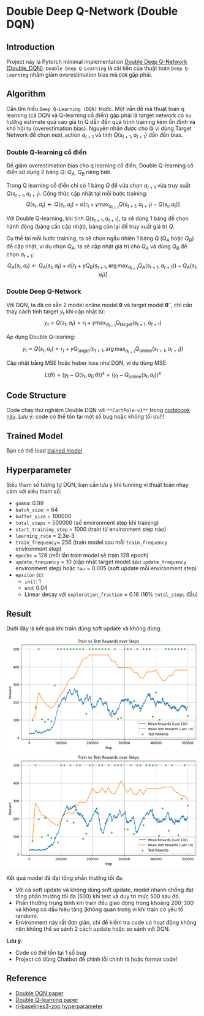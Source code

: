 # Double Deep Q-Network (Double DQN)

## Introduction

Project này là Pytorch minimal implementation [Double Deep Q-Network (Double_DQN)](https://arxiv.org/pdf/1509.06461). `Double Deep Q-Learning` là cải tiến của thuật toán `Deep Q-Learning` nhằm giảm overestimation bias mà `DQN` gặp phải.

## Algorithm

Cần tìm hiểu `Deep Q-Learning (DQN)` trước. Một vấn đề mà thuật toán q learning (cả DQN và Q-learning cổ điển) gặp phải là target network có xu hướng estimate quá cao giá trị Q dẫn đến quá trình training kém ổn định và khó hội tụ (overestimation bias). Nguyên nhân được cho là vì dùng Target Network để chọn next_action $a_{t+1}$ và tính $Q(s_{t+1}, a_{t+1})$ dẫn đến bias.

### Double Q-learning cổ điển
Để giảm overestimation bias cho q learning cổ điển, Double Q-learning cổ điển sử dụng 2 bảng $Q$: $Q_A$, $Q_B$ riêng biệt. 

Trong Q learning cổ điển chỉ có 1 bảng $Q$ để vừa chọn $a_{t+1}$ vừa truy xuất $Q(s_{t+1}, a_{t+1})$. Công thức cập nhật tại mỗi bước training:
$$
Q(s_t, a_t) \leftarrow Q(s_t, a_t) + \alpha \left[ r_t + \gamma \max_{a_{t+1}} Q(s_{t+1}, a_{t+1}) - Q(s_t, a_t) \right]
$$

Với Double Q-learning, khi tính $Q(s_{t+1}, a_{t+1})$, ta sẽ dùng 1 bảng để chọn hành động (bảng cần cập nhật), bảng còn lại để truy xuất giá trị $Q$.

Cụ thể tại mỗi bước training, ta sẽ chọn ngẫu nhiên 1 bảng $Q$ ($Q_A$ hoặc $Q_B$) để cập nhật, ví dụ chọn $Q_A$, ta sẽ cập nhật giá trị cho $Q_A$ và dùng $Q_B$ để chọn $a_{t+1}$:
$$
Q_A(s_t, a_t) \leftarrow Q_A(s_t, a_t) + \alpha \left[ r_t + \gamma Q_B(s_{t+1}, \arg\max_{a_{t+1}} Q_A(s_{t+1}, a_{t+1})) - Q_A(s_t, a_t) \right]
$$

### Double Deep Q-Network
Với DQN, ta đã có sẵn 2 model online model **θ** và target model **θ⁻**, chỉ cần thay cách tính target $y_t$ khi cập nhật từ:
$$
y_t = Q(s_t, a_t) = r_t + \gamma \max_{a_{t+1}} Q_{\text{target}}(s_{t+1}, a_{t+1})
$$

Áp dụng Double Q-leaning:

$$
y_t = Q(s_t, a_t) = r_t + \gamma Q_{\text{target}}\left(s_{t+1}, \arg\max_{a_{t+1}} Q_{\text{online}}(s_{t+1}, a_{t+1})\right)
$$

Cập nhật bằng MSE hoặc huber loss như DQN, ví dụ dùng MSE:

$$L(\theta) = (y_t - Q(s_t, a_t; \theta))² = (y_t - Q_{\text{online}}(s_t, a_t))²$$

## Code Structure

Code chạy thử nghiệm Double DQN với `**CartPole-v1**` trong [nodebook này](Double_DQN.ipynb). Lưu ý: code có thể tồn tại một số bug hoặc không tối ưu!!!

## Trained Model

Bạn có thể load [trained model](trained_model)

## Hyperparameter
Siêu tham số tương tự DQN, bạn cần lưu ý khi tunning vì thuật toán nhạy cảm với siêu tham số:
- `gamma`: 0.99
- `batch_size`: = 64
- `buffer_size` = 100000
- `total_steps` = 500000 (số environment step khi training)
- `start_training_step` = 1000 (train từ environment step nào)
- `learning_rate` = 2.3e-3
- `train_frequency`= 256 (train model sau mỗi `train_frequency` environment step)
- `epochs` = 128 (mỗi lần train model sẽ train 128 epoch)
- `update_frequency` = 10 (cập nhật target model sau `update_frequency` environment step) hoặc `tau` = 0.005 (soft update mỗi environment step)
- `epsilon` (ε):
    - `init`: 1
    - `end`: 0.04
    - Linear decay với `exploration_fraction` = 0.16 (16% `total_steps` đầu)

## Result

Dưới đây là kết quả khi train dùng soft update và không dùng.

<p float="left">
  <img src="figure\soft_update.png" alt="soft update" width="500" height="300"/>
  <img src="figure\no_soft_update.png" alt="no soft update" width="500" height="300"/>
</p>

Kết quả model đã đạt tổng phần thưởng tối đa:
- Với cả soft update và không dùng soft update, model nhanh chống đạt tổng phần thưởng tối đa (500) khi test và duy trì mức 500 sau đó.
- Phần thưởng trung bình khi train đều giao động trong khoảng 200-300 và không có dấu hiệu tăng (không quan trọng vì khi train có yếu tố random).
- Environment này rất đơn giản, chỉ để kiểm tra code có hoạt động không nên không thể so sánh 2 cách update hoặc so sánh với DQN.

**Lưu ý**:
- Code có thể tồn tại 1 số bug
- Project có dùng Chatbot để chỉnh lỗi chính tả hoặc format code!

## Reference
- [Double DQN paper](https://arxiv.org/pdf/1509.06461)
- [Double Q-learning paper](https://proceedings.neurips.cc/paper_files/paper/2010/file/091d584fced301b442654dd8c23b3fc9-Paper.pdf)
- [rl-baselines3-zoo hyperparameter](https://github.com/DLR-RM/rl-baselines3-zoo/blob/master/hyperparams/dqn.yml)